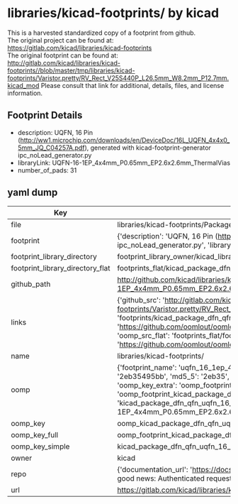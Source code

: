 # libraries/kicad-footprints/ by kicad  
This is a harvested standardized copy of a footprint from github.  
The original project can be found at:  
https://gitlab.com/kicad/libraries/kicad-footprints  
The original footprint can be found at:
http://gitlab.com/kicad/libraries/kicad-footprints//blob/master/tmp/libraries/kicad-footprints/Varistor.pretty/RV_Rect_V25S440P_L26.5mm_W8.2mm_P12.7mm.kicad_mod
Please consult that link for additional, details, files, and license information.  
## Footprint Details
* description: UQFN, 16 Pin (http://ww1.microchip.com/downloads/en/DeviceDoc/16L_UQFN_4x4x0_5mm_JQ_C04257A.pdf), generated with kicad-footprint-generator ipc_noLead_generator.py  
* libraryLink: UQFN-16-1EP_4x4mm_P0.65mm_EP2.6x2.6mm_ThermalVias  
* number_of_pads: 31  
## yaml dump  
| Key | Value |  
| --- | --- |  
| file | libraries/kicad-footprints/Package_DFN_QFN.pretty/UQFN-16-1EP_4x4mm_P0.65mm_EP2.6x2.6mm_ThermalVias.kicad_mod |  
| footprint | {'description': 'UQFN, 16 Pin (http://ww1.microchip.com/downloads/en/DeviceDoc/16L_UQFN_4x4x0_5mm_JQ_C04257A.pdf), generated with kicad-footprint-generator ipc_noLead_generator.py', 'libraryLink': 'UQFN-16-1EP_4x4mm_P0.65mm_EP2.6x2.6mm_ThermalVias', 'number_of_pads': 31} |  
| footprint_library_directory | footprint_library_owner/kicad_libraries/kicad-footprints/ |  
| footprint_library_directory_flat | footprints_flat/kicad_package_dfn_qfn_uqfn_16_1ep_4x4mm_p0_65mm_ep2_6x2_6mm_thermalvias/working |  
| github_path | http://github.com/kicad/libraries/kicad-footprints//blob/master/tmp/libraries/kicad-footprints/Package_DFN_QFN.pretty/UQFN-16-1EP_4x4mm_P0.65mm_EP2.6x2.6mm_ThermalVias.kicad_mod |  
| links | {'github_src': 'http://gitlab.com/kicad/libraries/kicad-footprints//blob/master/tmp/libraries/kicad-footprints/Varistor.pretty/RV_Rect_V25S440P_L26.5mm_W8.2mm_P12.7mm.kicad_mod', 'github_src_repo': 'https://gitlab.com/kicad/libraries/kicad-footprints', 'oomp_bot': 'footprints/kicad_package_dfn_qfn_uqfn_16_1ep_4x4mm_p0_65mm_ep2_6x2_6mm_thermalvias/working', 'oomp_bot_github': 'https://github.com/oomlout/oomlout_oomp_footprint_bot/tree/main/footprints/kicad_package_dfn_qfn_uqfn_16_1ep_4x4mm_p0_65mm_ep2_6x2_6mm_thermalvias/working', 'oomp_src_flat': 'footprints_flat/footprints_flat/kicad_package_dfn_qfn_uqfn_16_1ep_4x4mm_p0_65mm_ep2_6x2_6mm_thermalvias/working', 'oomp_src_flat_github': 'https://github.com/oomlout/oomlout_oomp_footprint_src/tree/main/footprints_flat/kicad_package_dfn_qfn_uqfn_16_1ep_4x4mm_p0_65mm_ep2_6x2_6mm_thermalvias/working'} |  
| name | libraries/kicad-footprints/ |  
| oomp | {'footprint_name': 'uqfn_16_1ep_4x4mm_p0_65mm_ep2_6x2_6mm_thermalvias', 'library_name': 'package_dfn_qfn', 'md5': '2eb35495bb7bdb4ed2c15ab287d7347e', 'md5_10': '2eb35495bb', 'md5_5': '2eb35', 'md5_6': '2eb354', 'oomp_key': 'oomp_kicad_package_dfn_qfn_uqfn_16_1ep_4x4mm_p0_65mm_ep2_6x2_6mm_thermalvias', 'oomp_key_extra': 'oomp_footprint_kicad_package_dfn_qfn_uqfn_16_1ep_4x4mm_p0_65mm_ep2_6x2_6mm_thermalvias', 'oomp_key_full': 'oomp_footprint_kicad_package_dfn_qfn_uqfn_16_1ep_4x4mm_p0_65mm_ep2_6x2_6mm_thermalvias_2eb354', 'oomp_key_simple': 'kicad_package_dfn_qfn_uqfn_16_1ep_4x4mm_p0_65mm_ep2_6x2_6mm_thermalvias', 'original_filename': 'libraries/kicad-footprints/Package_DFN_QFN.pretty/UQFN-16-1EP_4x4mm_P0.65mm_EP2.6x2.6mm_ThermalVias.kicad_mod', 'owner_name': 'kicad'} |  
| oomp_key | oomp_kicad_package_dfn_qfn_uqfn_16_1ep_4x4mm_p0_65mm_ep2_6x2_6mm_thermalvias |  
| oomp_key_full | oomp_footprint_kicad_package_dfn_qfn_uqfn_16_1ep_4x4mm_p0_65mm_ep2_6x2_6mm_thermalvias |  
| oomp_key_simple | kicad_package_dfn_qfn_uqfn_16_1ep_4x4mm_p0_65mm_ep2_6x2_6mm_thermalvias |  
| owner | kicad |  
| repo | {'documentation_url': 'https://docs.github.com/rest/overview/resources-in-the-rest-api#rate-limiting', 'message': "API rate limit exceeded for 84.66.173.59. (But here's the good news: Authenticated requests get a higher rate limit. Check out the documentation for more details.)"} |  
| url | https://gitlab.com/kicad/libraries/kicad-footprints |  


